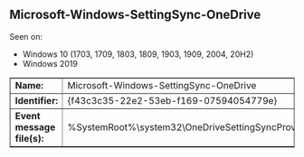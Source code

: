 ## Microsoft-Windows-SettingSync-OneDrive

Seen on:
* Windows 10 (1703, 1709, 1803, 1809, 1903, 1909, 2004, 20H2)
* Windows 2019

<table border="1" class="docutils">
  <tbody>
    <tr>
      <td><b>Name:</b></td>
      <td>Microsoft-Windows-SettingSync-OneDrive</td>
    </tr>
    <tr>
      <td><b>Identifier:</b></td>
      <td>{f43c3c35-22e2-53eb-f169-07594054779e}</td>
    </tr>
    <tr>
      <td><b>Event message file(s):</b></td>
      <td>%SystemRoot%\system32\OneDriveSettingSyncProvider.dll</td>
    </tr>
  </tbody>
</table>

&nbsp;

